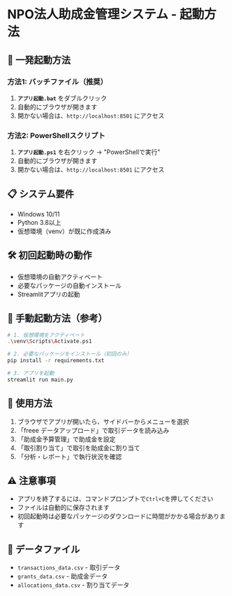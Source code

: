 # NPO法人助成金管理システム - 起動方法

## 🚀 一発起動方法

### 方法1: バッチファイル（推奨）
1. **`アプリ起動.bat`** をダブルクリック
2. 自動的にブラウザが開きます
3. 開かない場合は、`http://localhost:8501` にアクセス

### 方法2: PowerShellスクリプト  
1. **`アプリ起動.ps1`** を右クリック → "PowerShellで実行"
2. 自動的にブラウザが開きます
3. 開かない場合は、`http://localhost:8501` にアクセス

## 📋 システム要件
- Windows 10/11
- Python 3.8以上
- 仮想環境（venv）が既に作成済み

## 🛠️ 初回起動時の動作
- 仮想環境の自動アクティベート
- 必要なパッケージの自動インストール
- Streamlitアプリの起動

## 🔧 手動起動方法（参考）
```bash
# 1. 仮想環境をアクティベート
.\venv\Scripts\Activate.ps1

# 2. 必要なパッケージをインストール（初回のみ）
pip install -r requirements.txt

# 3. アプリを起動
streamlit run main.py
```

## 📝 使用方法
1. ブラウザでアプリが開いたら、サイドバーからメニューを選択
2. 「freee データアップロード」で取引データを読み込み
3. 「助成金予算管理」で助成金を設定
4. 「取引割り当て」で取引を助成金に割り当て
5. 「分析・レポート」で執行状況を確認

## ⚠️ 注意事項
- アプリを終了するには、コマンドプロンプトで`Ctrl+C`を押してください
- ファイルは自動的に保存されます
- 初回起動時は必要なパッケージのダウンロードに時間がかかる場合があります

## 📂 データファイル
- `transactions_data.csv` - 取引データ
- `grants_data.csv` - 助成金データ
- `allocations_data.csv` - 割り当てデータ 